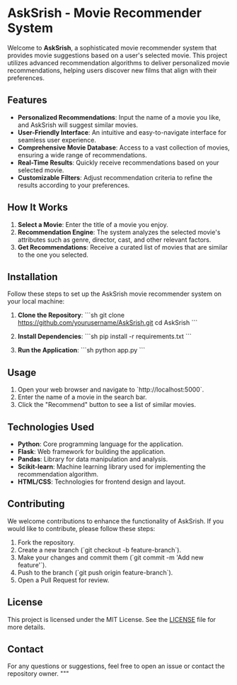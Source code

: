 
# AskSrish - Movie Recommender System

Welcome to **AskSrish**, a sophisticated movie recommender system that provides movie suggestions based on a user's selected movie. This project utilizes advanced recommendation algorithms to deliver personalized movie recommendations, helping users discover new films that align with their preferences.

## Features

- **Personalized Recommendations**: Input the name of a movie you like, and AskSrish will suggest similar movies.
- **User-Friendly Interface**: An intuitive and easy-to-navigate interface for seamless user experience.
- **Comprehensive Movie Database**: Access to a vast collection of movies, ensuring a wide range of recommendations.
- **Real-Time Results**: Quickly receive recommendations based on your selected movie.
- **Customizable Filters**: Adjust recommendation criteria to refine the results according to your preferences.

## How It Works

1. **Select a Movie**: Enter the title of a movie you enjoy.
2. **Recommendation Engine**: The system analyzes the selected movie's attributes such as genre, director, cast, and other relevant factors.
3. **Get Recommendations**: Receive a curated list of movies that are similar to the one you selected.

## Installation

Follow these steps to set up the AskSrish movie recommender system on your local machine:

1. **Clone the Repository**:
    \`\`\`sh
    git clone https://github.com/yourusername/AskSrish.git
    cd AskSrish
    \`\`\`

2. **Install Dependencies**:
    \`\`\`sh
    pip install -r requirements.txt
    \`\`\`

3. **Run the Application**:
    \`\`\`sh
    python app.py
    \`\`\`

## Usage

1. Open your web browser and navigate to \`http://localhost:5000\`.
2. Enter the name of a movie in the search bar.
3. Click the "Recommend" button to see a list of similar movies.

## Technologies Used

- **Python**: Core programming language for the application.
- **Flask**: Web framework for building the application.
- **Pandas**: Library for data manipulation and analysis.
- **Scikit-learn**: Machine learning library used for implementing the recommendation algorithm.
- **HTML/CSS**: Technologies for frontend design and layout.

## Contributing

We welcome contributions to enhance the functionality of AskSrish. If you would like to contribute, please follow these steps:

1. Fork the repository.
2. Create a new branch (\`git checkout -b feature-branch\`).
3. Make your changes and commit them (\`git commit -m 'Add new feature'\`).
4. Push to the branch (\`git push origin feature-branch\`).
5. Open a Pull Request for review.

## License

This project is licensed under the MIT License. See the [LICENSE](LICENSE) file for more details.

## Contact

For any questions or suggestions, feel free to open an issue or contact the repository owner.
"""



